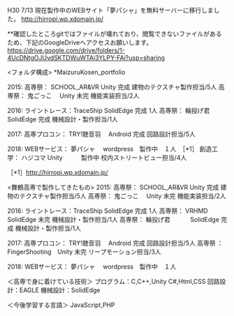 H30 7/13 現在製作中のWEBサイト「夢パシャ」を無料サーバーに移行しました。
http://hirropi.wp.xdomain.jp/

**確認したところgitではファイルが壊れており、閲覧できないファイルがあるため、下記のGoogleDriveへアクセスお願いします。
https://drive.google.com/drive/folders/1-4UcDNtgOJUvdSKTDWuWTAj3YLPY-FAj?usp=sharing

<フォルダ構成>
*MaizuruKosen_portfolio

2015:
高専祭：       SCHOOL_AR&VR    Unity     完成 建物のテクスチャ製作担当/5人
高専祭：       鬼ごっこ　        Unity     未完 機能実装担当/2人

2016:
ライントレース：TraceShip       SolidEdge  完成 1人
高専祭：       輪投げ君　　　    SolidEdge  完成 機械設計・製作担当/1人

2017:
高専プロコン：  TRY!聴音羽　     Android    完成 回路設計担当/5人

2018:
WEBサービス：  夢パシャ　        wordpress　製作中　１人　［*1］
創造工学：     ハジコマ          Unity　　　製作中 校内ストリートビュー担当/4人 

［*1］http://hirropi.wp.xdomain.jp/


<舞鶴高専で製作してきたもの>
2015:
高専祭：       SCHOOL_AR&VR    Unity     完成 建物のテクスチャ製作担当/5人
高専祭：       鬼ごっこ　        Unity     未完 機能実装担当/2人

2016:
ライントレース：TraceShip       SolidEdge  完成 1人
高専祭：       VRHMD　         SolidEdge  未完 機械設計・製作担当/1人
高専祭：       輪投げ君　　　    SolidEdge  完成 機械設計・製作担当/1人

2017:
高専プロコン：  TRY!聴音羽　     Android    完成 回路設計担当/5人
高専祭     ：  FingerShooting　Unity      未完 リープモーション担当/3人

2018:
WEBサービス：  夢パシャ　        wordpress　製作中　１人

＜高専で身に着けている技術＞
プログラム：C,C++,Unity C#,Html,CSS
回路設計：EAGLE
機械設計：SolidEdge

＜今後学習する言語＞
JavaScript,PHP